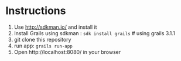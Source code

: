 
# Instructions

1. Use http://sdkman.io/ and  install it
2. Install Grails using sdkman : `sdk install grails`  # using grails 3.1.1
3. git clone this repository
4. run app:  `grails run-app`
4. Open http://localhost:8080/ in your browser
